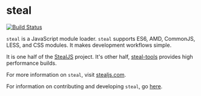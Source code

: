 # steal

[![Build Status](https://travis-ci.org/bitovi/steal.svg?branch=master)](https://travis-ci.org/bitovi/steal)

`steal` is a JavaScript module loader. `steal` supports ES6, AMD, CommonJS, LESS, and 
CSS modules. It makes development workflows simple.

It is one half of the [StealJS](http://stealjs.com) project.  It's other half,
[steal-tools](https://github.com/bitovi/steal-tools) provides high performance builds.

For more information on `steal`, visit [stealjs.com](http://stealjs.com).

For information on contributing and developing `steal`, go [here](http://127.0.0.1:8125/steal.com/docs/guides.Contributing.html).


